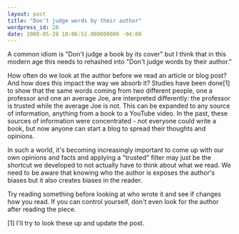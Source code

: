 ```yaml
---
layout: post
title: "Don't judge words by their author"
wordpress_id: 28
date: 2008-05-28 18:06:51.000000000 -04:00
---
```

<p>A common idiom is "Don't judge a book by its cover" but I think that in this modern age this needs to rehashed into "Don't judge words by their author."</p>

<p>How often do we look at the author before we read an article or blog post? And how does this impact the way we absorb it? Studies have been done[1] to show that the same words coming from two different people, one a professor and one an average Joe, are interpreted differently: the professor is trusted while the average Joe is not. This can be expanded to any source of information, anything from a book to a YouTube video. In the past, these sources of information were concentrated - not everyone could write a book, but now anyone can start a blog to spread their thoughts and opinions.</p>

<p>In such a world, it's becoming increasingly important to come up with our own opinions and facts and applying a "trusted" filter may just be the shortcut we developed to not actually have to think about what we read. We need to be aware that knowing who the author is exposes the author's biases but it also creates biases in the reader.</p>

<p>Try reading something before looking at who wrote it and see if changes how you read. If you can control yourself, don't even look for the author after reading the piece.</p>

<p>[1] I'll try to look these up and update the post.</p>
